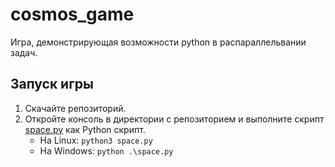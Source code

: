 # cosmos_game

Игра, демонстрирующая возможности python в распараллельвании задач.

## Запуск игры

1. Скачайте репозиторий.
2. Откройте консоль в директории с репозиторием и выполните скрипт [space.py](./space.py) как Python скрипт.
   - На Linux: `python3 space.py`
   - На Windows: `python .\space.py`